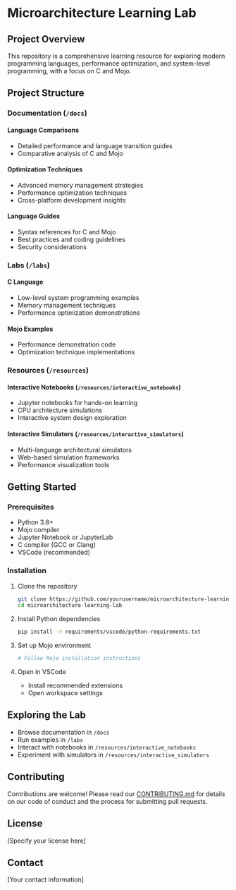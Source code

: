 # Microarchitecture Learning Lab

## Project Overview

This repository is a comprehensive learning resource for exploring modern programming languages, performance optimization, and system-level programming, with a focus on C and Mojo.

## Project Structure

### Documentation (`/docs`)

#### Language Comparisons
- Detailed performance and language transition guides
- Comparative analysis of C and Mojo

#### Optimization Techniques
- Advanced memory management strategies
- Performance optimization techniques
- Cross-platform development insights

#### Language Guides
- Syntax references for C and Mojo
- Best practices and coding guidelines
- Security considerations

### Labs (`/labs`)

#### C Language
- Low-level system programming examples
- Memory management techniques
- Performance optimization demonstrations

#### Mojo Examples
- Performance demonstration code
- Optimization technique implementations

### Resources (`/resources`)

#### Interactive Notebooks (`/resources/interactive_notebooks`)
- Jupyter notebooks for hands-on learning
- CPU architecture simulations
- Interactive system design exploration

#### Interactive Simulators (`/resources/interactive_simulators`)
- Multi-language architectural simulators
- Web-based simulation frameworks
- Performance visualization tools

## Getting Started

### Prerequisites

- Python 3.8+
- Mojo compiler
- Jupyter Notebook or JupyterLab
- C compiler (GCC or Clang)
- VSCode (recommended)

### Installation

1. Clone the repository
   ```bash
   git clone https://github.com/yourusername/microarchitecture-learning-lab.git
   cd microarchitecture-learning-lab
   ```

2. Install Python dependencies
   ```bash
   pip install -r requirements/vscode/python-requirements.txt
   ```

3. Set up Mojo environment
   ```bash
   # Follow Mojo installation instructions
   ```

4. Open in VSCode
   - Install recommended extensions
   - Open workspace settings

## Exploring the Lab

- Browse documentation in `/docs`
- Run examples in `/labs`
- Interact with notebooks in `/resources/interactive_notebooks`
- Experiment with simulators in `/resources/interactive_simulators`

## Contributing

Contributions are welcome! Please read our [CONTRIBUTING.md](CONTRIBUTING.md) for details on our code of conduct and the process for submitting pull requests.

## License

[Specify your license here]

## Contact

[Your contact information]
